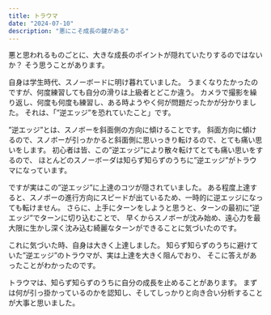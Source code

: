 ```yaml
---
title: トラウマ
date: "2024-07-10"
description: "悪にこそ成長の鍵がある"
---
```


悪と思われるものごとに、大きな成長のポイントが隠れていたりするのではないか？
そう思うことがあります。

自身は学生時代、スノーボードに明け暮れていました。
うまくなりたかったのですが、何度練習しても自分の滑りは上級者とどこか違う。
カメラで撮影を繰り返し、何度も何度も練習し、ある時ようやく何が問題だったかが分かりました。
それは、「”逆エッジ”を恐れていたこと」です。

”逆エッジ”とは、スノボーを斜面側の方向に傾けることです。
斜面方向に傾けるので、スノボーが引っかかると斜面側に思いっきり転けるので、とても痛い思いをします。
初心者は皆、この”逆エッジ”により散々転けてとても痛い思いをするので、
ほとんどのスノーボーダは知らず知らずのうちに”逆エッジ”がトラウマになっています。

ですが実はこの”逆エッジ”に上達のコツが隠されていました。
ある程度上達すると、スノボーの進行方向にスピードが出ているため、一時的に逆エッジになっても転けません。
さらに、上手にターンをしようと思うと、ターンの最初に”逆エッジ”でターンに切り込むことで、
早くからスノボーが沈み始め、遠心力を最大限に生かし深く沈み込む綺麗なターンができることに気づいたのです。

これに気づいた時、自身は大きく上達しました。
知らず知らずのうちに避けていた”逆エッジ”のトラウマが、実は上達を大きく阻んでおり、
そこに答えがあったことがわかったのです。

トラウマは、知らず知らずのうちに自分の成長を止めることがあります。
まずは何が引っ掛かっているのかを認知し、そしてしっかりと向き合い分析することが大事と思いました。
